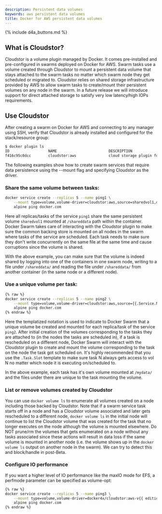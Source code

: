 ```yaml
---
description: Persistent data volumes
keywords: aws persistent data volumes
title: Docker for AWS persistent data volumes
---
```


{% include d4a_buttons.md %}

## What is Cloudstor?

Cloudstor is a volume plugin managed by Docker. It comes pre-installed and pre-configured in swarms deployed on Docker for AWS. Swarm tasks use a volume created through Cloudstor to mount a persistent data volume that stays attached to the swarm tasks no matter which swarm node they get scheduled or migrated to. Cloudstor relies on shared storage infrastructure provided by AWS to allow swarm tasks to create/mount their persistent volumes on any node in the swarm. In a future release we will introduce support for direct attached storage to satisfy very low latency/high IOPs requirements.

## Use Cloudstor

After creating a swarm on Docker for AWS and connecting to any manager using SSH, verify that Cloudstor is already installed and configured for the stack/resource group:

```bash
$ docker plugin ls
ID                  NAME                        DESCRIPTION                       ENABLED
f416c95c0dcc        cloudstor:aws               cloud storage plugin for Docker   true
```

The following examples show how to create swarm services that require data persistence using the --mount flag and specifying Cloudstor as the driver.

### Share the same volume between tasks:

```bash
docker service create --replicas 5 --name ping1 \
    --mount type=volume,volume-driver=cloudstor:aws,source=sharedvol1,destination=/shareddata \
    alpine ping docker.com
```

Here all replicas/tasks of the service `ping1` share the same persistent volume `sharedvol1` mounted at `/shareddata` path within the container. Docker Swarm takes care of interacting with the Cloudstor plugin to make sure the common backing store is mounted on all nodes in the swarm where tasks of the service are scheduled. Each task needs to make sure they don't write concurrently on the same file at the same time and cause corruptions since the volume is shared.

With the above example, you can make sure that the volume is indeed shared by logging into one of the containers in one swarm node, writing to a file under `/shareddata/` and reading the file under `/shareddata/` from another container (in the same node or a different node).

### Use a unique volume per task:

```bash
{% raw %}
docker service create --replicas 5 --name ping2 \
    --mount type=volume,volume-driver=cloudstor:aws,source={{.Service.Name}}-{{.Task.Slot}}-vol,destination=/mydata \
    alpine ping docker.com
{% endraw %}
```

Here the templatized notation is used to indicate to Docker Swarm that a unique volume be created and mounted for each replica/task of the service `ping2`. After initial creation of the volumes corresponding to the tasks they are attached to (in the nodes the tasks are scheduled in), if a task is rescheduled on a different node, Docker Swarm will interact with the Cloudstor plugin to create and mount the volume corresponding to the task on the node the task got scheduled on. It's highly recommended that you use the `.Task.Slot` template to make sure task N always gets access to vol N no matter which node it is executing on/scheduled to.

In the above example, each task has it's own volume mounted at `/mydata/` and the files under there are unique to the task mounting the volume.

### List or remove volumes created by Cloudstor

You can use `docker volume ls` to enumerate all volumes created on a node including those backed by Cloudstor. Note that if a swarm service task starts off in a node and has a Cloudstor volume associated and later gets rescheduled to a different node, `docker volume ls` in the initial node will continue to list the Cloudstor volume that was created for the task that no longer executes on the node although the volume is mounted elsewhere. Do NOT prune/rm the volumes that gets enumerated on a node without any tasks associated since these actions will result in data loss if the same volume is mounted in another node (i.e. the volume shows up in the `docker volume ls` output on another node in the swarm). We can try to detect this and block/handle in post-Beta.

### Configure IO performance

If you want a higher level of IO performance like the maxIO mode for EFS, a perfmode parameter can be specified as volume-opt:

```bash
{% raw %}
docker service create --replicas 5 --name ping3 \
    --mount type=volume,volume-driver=docker4x/cloudstor:aws-v{{ edition_version }},source={{.Service.Name}}-{{.Task.Slot}}-vol5,destination=/mydata,volume-opt=perfmode=maxio \
    alpine ping docker.com
{% endraw %}
```
